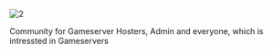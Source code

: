 ![2](https://github.com/gameservertech/.github/assets/116325/b4bbf98a-2e59-4190-ab64-149e8a786cfb)

Community for Gameserver Hosters, Admin and everyone, which is intressted in Gameservers
